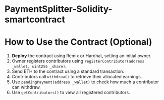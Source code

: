# PaymentSplitter-Solidity-smartcontract

# How to Use the Contract (Optional)  
1. **Deploy** the contract using Remix or Hardhat, setting an initial owner.  
2. Owner registers contributors using `registerContributor(address _wallet, uint256 _share)`.  
3. Send ETH to the contract using a standard transaction.  
4. Contributors call `withdraw()` to retrieve their allocated earnings.  
5. Use `pendingPayment(address _wallet)` to check how much a contributor can withdraw.  
6. Use `getContributors()` to view all registered contributors.  
